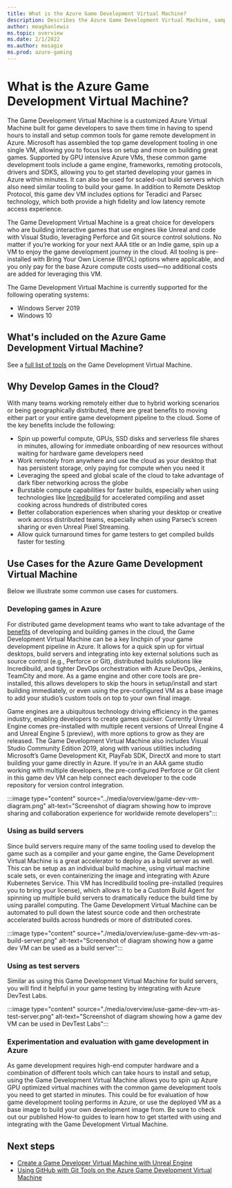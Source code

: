 ```yaml
---
title: What is the Azure Game Development Virtual Machine? 
description: Describes the Azure Game Development Virtual Machine, sample use cases, and how to use the Azure Game Development Virtual Machine as a game build server.
author: meaghanlewis
ms.topic: overview
ms.date: 2/1/2022
ms.author: mosagie
ms.prod: azure-gaming
---
```


# What is the Azure Game Development Virtual Machine?

The Game Development Virtual Machine is a customized Azure Virtual Machine built for game developers to save them time in having to spend hours to install and setup common tools for game remote development in Azure. Microsoft has assembled the top game development tooling in one single VM, allowing you to focus less on setup and more on building great games. Supported by GPU intensive Azure VMs, these common game development tools include a game engine, frameworks, remoting protocols, drivers and SDKS, allowing you to get started developing your games in Azure within minutes. It can also be used for scaled-out build servers which also need similar tooling to build your game. In addition to Remote Desktop Protocol, this game dev VM includes options for Teradici and Parsec technology, which both provide a high fidelity and low latency remote access experience.

The Game Development Virtual Machine is a great choice for developers who are building interactive games that use engines like Unreal and code with Visual Studio, leveraging Perforce and Git source control solutions. No matter if you’re working for your next AAA title or an Indie game, spin up a VM to enjoy the game development journey in the cloud. All tooling is pre-installed with Bring Your Own License (BYOL) options where applicable, and you only pay for the base Azure compute costs used—no additional costs are added for leveraging this VM.

The Game Development Virtual Machine is currently supported for the following operating systems:

* Windows Server 2019
* Windows 10

## What's included on the Azure Game Development Virtual Machine?

See a [full list of tools](./tools-included-azure-game-dev-kit.md) on the Game Development Virtual Machine.

## Why Develop Games in the Cloud?

With many teams working remotely either due to hybrid working scenarios or being geographically distributed, there are great benefits to moving either part or your entire game development pipeline to the cloud. Some of the key benefits include the following:

* Spin up powerful compute, GPUs, SSD disks and serverless file shares in minutes, allowing for immediate onboarding of new resources without waiting for hardware game developers need
* Work remotely from anywhere and use the cloud as your desktop that has persistent storage, only paying for compute when you need it
* Leveraging the speed and global scale of the cloud to take advantage of dark fiber networking across the globe
* Burstable compute capabilities for faster builds, especially when using technologies like [Incredibuild](https://www.incredibuild.com/partners/azure) for accelerated compiling and asset cooking across hundreds of distributed cores
* Better collaboration experiences when sharing your desktop or creative work across distributed teams, especially when using Parsec’s screen sharing or even Unreal Pixel Streaming.
* Allow quick turnaround times for game testers to get compiled builds faster for testing

## Use Cases for the Azure Game Development Virtual Machine

Below we illustrate some common use cases for customers.

### Developing games in Azure

For distributed game development teams who want to take advantage of the [benefits](./overview.md#why-develop-games-in-the-cloud) of developing and building games in the cloud, the Game Development Virtual Machine can be a key linchpin of your game development pipeline in Azure. It allows for a quick spin up for virtual desktops, build servers and integrating into key external solutions such as source control (e.g., Perforce or Git), distributed builds solutions like Incredibuild, and tighter DevOps orchestration with Azure DevOps, Jenkins, TeamCity and more. As a game engine and other core tools are pre-installed, this allows developers to skip the hours in setup/install and start building immediately, or even using the pre-configured VM as a base image to add your studio’s custom tools on top to your own final image.

Game engines are a ubiquitous technology driving efficiency in the games industry, enabling developers to create games quicker. Currently Unreal Engine comes pre-installed with multiple recent versions of Unreal Engine 4 and Unreal Engine 5 (preview), with more options to grow as they are released. The Game Development Virtual Machine also includes Visual Studio Community Edition 2019, along with various utilities including Microsoft’s Game Development Kit, PlayFab SDK, DirectX and more to start building your game directly in Azure. If you’re in an AAA game studio working with multiple developers, the pre-configured Perforce or Git client in this game dev VM can help connect each developer to the code repository for version control integration.

:::image type="content" source="../media/overview/game-dev-vm-diagram.png" alt-text="Screenshot of diagram showing how to improve sharing and collaboration experience for worldwide remote developers":::

### Using as build servers

Since build servers require many of the same tooling used to develop the game such as a compiler and your game engine, the Game Development Virtual Machine is a great accelerator to deploy as a build server as well. This can be setup as an individual build machine, using virtual machine scale sets, or even containerizing the image and integrating with Azure Kubernetes Service. This VM has Incredibuild tooling pre-installed (requires you to bring your license), which allows it to be a Custom Build Agent for spinning up multiple build servers to dramatically reduce the build time by using parallel computing. The Game Development Virtual Machine can be automated to pull down the latest source code and then orchestrate accelerated builds across hundreds or more of distributed cores.

:::image type="content" source="./media/overview/use-game-dev-vm-as-build-server.png" alt-text="Screenshot of diagram showing how a game dev VM can be used as a build server":::

### Using as test servers

Similar as using this Game Development Virtual Machine for build servers, you will find it helpful in your game testing by integrating with Azure DevTest Labs.

:::image type="content" source="./media/overview/use-game-dev-vm-as-test-server.png" alt-text="Screenshot of diagram showing how a game dev VM can be used in DevTest Labs":::

### Experimentation and evaluation with game development in Azure

As game development requires high-end computer hardware and a combination of different tools which can take hours to install and setup, using the Game Development Virtual Machine allows you to spin up Azure GPU optimized virtual machines with the common game development tools you need to get started in minutes. This could be for evaluation of how game development tooling performs in Azure, or use the deployed VM as a base image to build your own development image from. Be sure to check out our published How-to guides to learn how to get started with using and integrating with the Game Development Virtual Machine.

## Next steps

* [Create a Game Developer Virtual Machine with Unreal Engine](./create-game-development-vm-for-unreal.md)
* [Using GitHub with Git Tools on the Azure Game Development Virtual Machine](./github-git-tools-on-vm.md)
